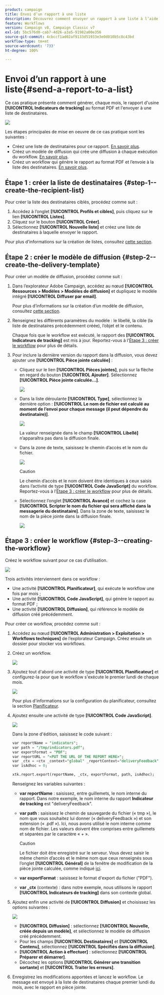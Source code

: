```yaml
---
product: campaign
title: Envoi d’un rapport à une liste
description: Découvrez comment envoyer un rapport à une liste à l’aide d’un workflow
feature: Workflows
version: Campaign v8, Campaign Classic v7
exl-id: 5bc576d0-cab7-4d26-a3a5-91982a00e356
source-git-commit: 4cbccf1ad02af9133d51933e3e0d010b5c8c43bd
workflow-type: tm+mt
source-wordcount: '733'
ht-degree: 100%

---
```


# Envoi d’un rapport à une liste{#send-a-report-to-a-list}

Ce cas pratique présente comment générer, chaque mois, le rapport d&#39;usine **[!UICONTROL Indicateurs de tracking]** au format PDF et l&#39;envoyer à une liste de destinataires.

![](assets/use_case_report_intro.png)

Les étapes principales de mise en oeuvre de ce cas pratique sont les suivantes :

* Créez une liste de destinataires pour ce rapport. [En savoir plus](#step-1--create-the-recipient-list).
* Créez un modèle de diffusion qui crée une diffusion à chaque exécution du workflow. [En savoir plus](#step-2--create-the-delivery-template).
* Créez un workflow qui génère le rapport au format PDF et l’envoie à la liste des destinataires. [En savoir plus](#step-3--create-the-workflow).

## Étape 1 : créer la liste de destinataires {#step-1--create-the-recipient-list}

Pour créer la liste des destinataires ciblés, procédez comme suit :

1. Accédez à l’onglet **[!UICONTROL Profils et cibles]**, puis cliquez sur le lien **[!UICONTROL Listes]**.
1. Cliquez sur le bouton **[!UICONTROL Créer]**.
1. Sélectionnez **[!UICONTROL Nouvelle liste]** et créez une liste de destinataires à laquelle envoyer le rapport.

Pour plus d’informations sur la création de listes, consultez [cette section](../../v8/audiences/create-audiences.md).

## Étape 2 : créer le modèle de diffusion {#step-2--create-the-delivery-template}

Pour créer un modèle de diffusion, procédez comme suit :

1. Dans l’explorateur Adobe Campaign, accédez au nœud **[!UICONTROL Ressources > Modèles > Modèles de diffusion]** et dupliquez le modèle intégré **[!UICONTROL Diffuser par email]**.

   Pour plus d’informations sur la création d’un modèle de diffusion, consultez [cette section](../../v8/send/create-templates.md).

1. Renseignez les différents paramètres du modèle : le libellé, la cible (la liste de destinataires précédemment créée), l’objet et le contenu.

   Chaque fois que le workflow est exécuté, le rapport des **[!UICONTROL Indicateurs de tracking]** est mis à jour. Reportez-vous à l’[Étape 3 : créer le workflow](#step-3--creating-the-workflow) pour plus de détails.

1. Pour inclure la dernière version du rapport dans la diffusion, vous devez ajouter une **[!UICONTROL Pièce jointe calculée]** :

   * Cliquez sur le lien **[!UICONTROL Pièces jointes]**, puis sur la flèche en regard du bouton **[!UICONTROL Ajouter]**. Sélectionnez **[!UICONTROL Pièce jointe calculée...]**.

     ![](assets/use_case_report_4.png)

   * Dans la liste déroulante **[!UICONTROL Type]**, sélectionnez la dernière option : **[!UICONTROL Le nom de fichier est calculé au moment de l’envoi pour chaque message (il peut dépendre du destinataire)]**.

     ![](assets/use_case_report_5.png)

     La valeur renseignée dans le champ **[!UICONTROL Libellé]** n’apparaîtra pas dans la diffusion finale.

   * Dans la zone de texte, saisissez le chemin d’accès et le nom du fichier.

     ![](assets/use_case_report_6.png)

     >[!CAUTION]
     >
     >Le chemin d’accès et le nom doivent être identiques à ceux saisis dans l’activité de type **[!UICONTROL Code JavaScript]** du workflow. Reportez-vous à l’[Étape 3 : créer le workflow](#step-3--creating-the-workflow) pour plus de détails.

   * Sélectionnez l’onglet **[!UICONTROL Avancé]** et cochez la case **[!UICONTROL Scripter le nom du fichier qui sera affiché dans la messagerie du destinataire]**. Dans la zone de texte, saisissez le nom de la pièce jointe dans la diffusion finale.

     ![](assets/use_case_report_6b.png)

## Étape 3 : créer le workflow {#step-3--creating-the-workflow}

Créez le workflow suivant pour ce cas d’utilisation.

![](assets/use_case_report_8.png)

Trois activités interviennent dans ce workflow :

* Une activité **[!UICONTROL Planificateur]**, qui exécute le workflow une fois par mois ;
* Une activité **[!UICONTROL Code JavaScript]**, qui génère le rapport au format PDF ;
* Une activité **[!UICONTROL Diffusion]**, qui référence le modèle de diffusion créé précédemment.

Pour créer ce workflow, procédez comme suit :

1. Accédez au nœud **[!UICONTROL Administration > Exploitation > Workflows techniques]** de l’explorateur Campaign. Créez ensuite un dossier pour stocker vos workflows.
1. Créez un workflow.

   ![](assets/use_case_report_7.png)

1. Ajoutez tout d&#39;abord une activité de type **[!UICONTROL Planificateur]** et configurez-la pour que le workflow s&#39;exécute le premier lundi de chaque mois.

   ![](assets/use_case_report_9.png)

   Pour plus d&#39;informations sur la configuration du planificateur, consultez la section [Planificateur](scheduler.md).

1. Ajoutez ensuite une activité de type **[!UICONTROL Code JavaScript]**.

   ![](assets/use_case_report_10.png)

   Dans la zone d&#39;édition, saisissez le code suivant :

   ```sql
   var reportName = "indicators";
   var path = "/tmp/indicators.pdf";
   var exportFormat = "PDF";
   var reportURL = "<PUT THE URL OF THE REPORT HERE>";
   var _ctx = <ctx _context="global" _reportContext="deliveryFeedback" />
   var isAdhoc = 0;
   
   xtk.report.export(reportName, _ctx, exportFormat, path, isAdhoc);
   ```


   Renseignez les variables suivantes :

   * **var reportName** : saisissez, entre guillemets, le nom interne du rapport. Dans notre exemple, le nom interne du rapport **Indicateur de tracking** est &quot;deliveryFeedback&quot;.
   * **var path** : saisissez le chemin de sauvegarde du fichier (« tmp »), le nom que vous souhaitez lui donner (« deliveryFeedback ») et son extension (« .pdf »). Ici, nous avons utilisé le nom interne comme nom de fichier. Les valeurs doivent être comprises entre guillemets et séparées par le caractère « + ».

     >[!CAUTION]
     >
     >Le fichier doit être enregistré sur le serveur. Vous devez saisir le même chemin d’accès et le même nom que ceux renseignés sous l’onglet **[!UICONTROL Général]** de la fenêtre de modification de la pièce jointe calculée, comme indiqué [ici](#step-2--create-the-delivery-template).

   * **var exportFormat** : saisissez le format d&#39;export du fichier (&quot;PDF&quot;).
   * **var _ctx** (contexte) : dans notre exemple, nous utilisons le rapport **[!UICONTROL Indicateurs de tracking]** dans son contexte global.

1. Ajoutez enfin une activité de **[!UICONTROL Diffusion]** et choisissez les options suivantes :

   ![](assets/use_case_report_11.png)

   * **[!UICONTROL Diffusion]** : sélectionnez **[!UICONTROL Nouvelle, créée depuis un modèle]**, et sélectionnez le modèle de diffusion créé précédemment.
   * Pour les champs **[!UICONTROL Destinataires]** et **[!UICONTROL Contenu]**, sélectionnez **[!UICONTROL Spécifiés dans la diffusion]**.
   * **[!UICONTROL Action à effectuer]** : sélectionnez **[!UICONTROL Préparer et démarrer]**.
   * Décochez les options **[!UICONTROL Générer une transition sortante]** et **[!UICONTROL Traiter les erreurs]**.

1. Enregistrez les modifications apportées et lancez le workflow. Le message est envoyé à la liste de destinataires chaque premier lundi du mois, avec le rapport en pièce jointe.
